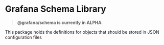 # Grafana Schema Library

> **@grafana/schema is currently in ALPHA**.

This package holds the definitions for objects that should be stored in JSON configuration files

